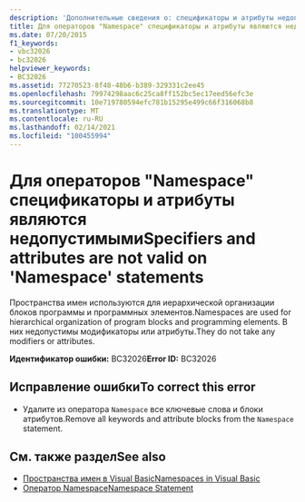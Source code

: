 ```yaml
---
description: 'Дополнительные сведения о: спецификаторы и атрибуты недопустимы для операторов Namespace'
title: Для операторов "Namespace" спецификаторы и атрибуты являются недопустимыми
ms.date: 07/20/2015
f1_keywords:
- vbc32026
- bc32026
helpviewer_keywords:
- BC32026
ms.assetid: 77270523-8f48-48b6-b389-329331c2ee45
ms.openlocfilehash: 79974298aac6c25ca8ff152bc5ec17eed56efc3e
ms.sourcegitcommit: 10e719780594efc781b15295e499c66f316068b8
ms.translationtype: MT
ms.contentlocale: ru-RU
ms.lasthandoff: 02/14/2021
ms.locfileid: "100455994"
---
```

# <a name="specifiers-and-attributes-are-not-valid-on-namespace-statements"></a><span data-ttu-id="e80b6-103">Для операторов "Namespace" спецификаторы и атрибуты являются недопустимыми</span><span class="sxs-lookup"><span data-stu-id="e80b6-103">Specifiers and attributes are not valid on 'Namespace' statements</span></span>

<span data-ttu-id="e80b6-104">Пространства имен используются для иерархической организации блоков программы и программных элементов.</span><span class="sxs-lookup"><span data-stu-id="e80b6-104">Namespaces are used for hierarchical organization of program blocks and programming elements.</span></span> <span data-ttu-id="e80b6-105">В них недопустимы модификаторы или атрибуты.</span><span class="sxs-lookup"><span data-stu-id="e80b6-105">They do not take any modifiers or attributes.</span></span>  
  
 <span data-ttu-id="e80b6-106">**Идентификатор ошибки:** BC32026</span><span class="sxs-lookup"><span data-stu-id="e80b6-106">**Error ID:** BC32026</span></span>  
  
## <a name="to-correct-this-error"></a><span data-ttu-id="e80b6-107">Исправление ошибки</span><span class="sxs-lookup"><span data-stu-id="e80b6-107">To correct this error</span></span>  
  
- <span data-ttu-id="e80b6-108">Удалите из оператора `Namespace` все ключевые слова и блоки атрибутов.</span><span class="sxs-lookup"><span data-stu-id="e80b6-108">Remove all keywords and attribute blocks from the `Namespace` statement.</span></span>  
  
## <a name="see-also"></a><span data-ttu-id="e80b6-109">См. также раздел</span><span class="sxs-lookup"><span data-stu-id="e80b6-109">See also</span></span>

- [<span data-ttu-id="e80b6-110">Пространства имен в Visual Basic</span><span class="sxs-lookup"><span data-stu-id="e80b6-110">Namespaces in Visual Basic</span></span>](../programming-guide/program-structure/namespaces.md)
- [<span data-ttu-id="e80b6-111">Оператор Namespace</span><span class="sxs-lookup"><span data-stu-id="e80b6-111">Namespace Statement</span></span>](../language-reference/statements/namespace-statement.md)
